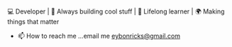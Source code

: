 💻 Developer | 🚀 Always building cool stuff | 🧠 Lifelong learner | 🌍 Making things that matter
- 📫 How to reach me ...email me eybonricks@gmail.com 

<!---
Eybonr/Eybonr is a ✨ special ✨ repository because its `README.md` (this file) appears on your GitHub profile.
You can click the Preview link to take a look at your changes.
--->
